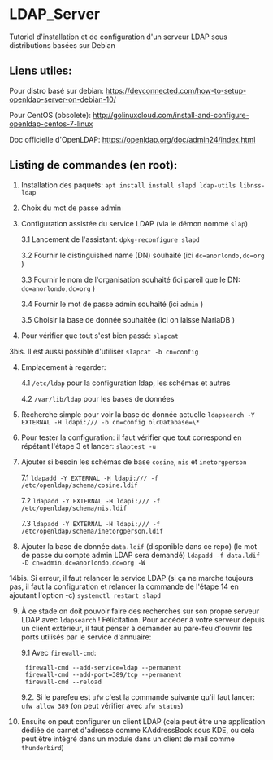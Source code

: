 # LDAP_Server
Tutoriel d'installation et de configuration d'un serveur LDAP sous distributions basées sur Debian

## Liens utiles:
Pour distro basé sur debian: https://devconnected.com/how-to-setup-openldap-server-on-debian-10/

Pour CentOS (obsolete): http://golinuxcloud.com/install-and-configure-openldap-centos-7-linux

Doc officielle d'OpenLDAP: https://openldap.org/doc/admin24/index.html

## Listing de commandes (en root):

1. Installation des paquets:
    `apt install install slapd ldap-utils libnss-ldap`
2. Choix du mot de passe admin

3. Configuration assistée du service LDAP (via le démon nommé `slap`)
    
    3.1 Lancement de l'assistant: `dpkg-reconfigure slapd`
    
    3.2 Fournir le distinguished name (DN) souhaité (ici `dc=anorlondo,dc=org` )
    
    3.3 Fournir le nom de l'organisation souhaité (ici pareil que le DN: `dc=anorlondo,dc=org` )
    
    3.4 Fournir le mot de passe admin souhaité (ici `admin` )
    
    3.5 Choisir la base de donnée souhaitée (ici on laisse MariaDB )
    
3. Pour vérifier que tout s'est bien passé:
    `slapcat`

3bis. Il est aussi possible d'utiliser `slapcat -b cn=config` 
    
4. Emplacement à regarder:
    
    4.1 `/etc/ldap` pour la configuration ldap, les schémas et autres
    
    4.2 `/var/lib/ldap` pour les bases de données

5. Recherche simple pour voir la base de donnée actuelle
    `ldapsearch -Y EXTERNAL -H ldapi:/// -b cn=config olcDatabase=\*`
    
6. Pour tester la configuration: il faut vérifier que tout correspond en répétant l'étape 3 et lancer:
    `slaptest -u`
    
7. Ajouter si besoin les schémas de base `cosine`, `nis` et `inetorgperson`
    
    7.1 `ldapadd -Y EXTERNAL -H ldapi:/// -f /etc/openldap/schema/cosine.ldif`
    
    7.2 `ldapadd -Y EXTERNAL -H ldapi:/// -f /etc/openldap/schema/nis.ldif`
    
    7.3 `ldapadd -Y EXTERNAL -H ldapi:/// -f /etc/openldap/schema/inetorgperson.ldif`
    
8. Ajouter la base de donnée `data.ldif` (disponible dans ce repo) (le mot de passe du compte admin LDAP sera demandé)
    `ldapadd -f data.ldif -D cn=admin,dc=anorlondo,dc=org -W`

14bis. Si erreur, il faut relancer le service LDAP (si ça ne marche toujours pas, il faut la configuration et relancer la commande de l'étape 14 en ajoutant l'option -c)
    `systemctl restart slapd`
    
9. À ce stade on doit pouvoir faire des recherches sur son propre serveur LDAP avec `ldapsearch` ! Félicitation. Pour accéder à votre serveur depuis un client extérieur, il faut penser à demander au pare-feu d'ouvrir les ports utilisés par le service d'annuaire:
    
    9.1 Avec `firewall-cmd`:
    
        firewall-cmd --add-service=ldap --permanent
        firewall-cmd --add-port=389/tcp --permanent
        firewall-cmd --reload
    
    9.2. Si le parefeu est `ufw` c'est la commande suivante qu'il faut lancer: `ufw allow 389` (on peut vérifier avec `ufw status`)


10. Ensuite on peut configurer un client LDAP (cela peut être une application dédiée de carnet d'adresse comme KAddressBook sous KDE, ou cela peut être intégré dans un module dans un client de mail comme `thunderbird`)
